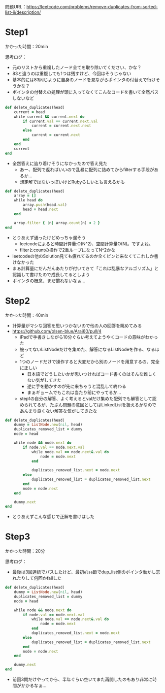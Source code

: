 問題URL：https://leetcode.com/problems/remove-duplicates-from-sorted-list-ii/description/

# Step1

かかった時間：20min


思考ログ：
- 元のリストから重複したノード全てを取り除いてください、かな？
- 83と違うのは重複しても1つは残すけど、今回はそうじゃない
- 基本的には83同じように自身のノードを見ながらポインタの付替えで行けそうかな？
- ポインタの付替えの処理が頭に入ってなくてこんなコードを書いて全然パスしないなど
```ruby
def delete_duplicates(head)
    current = head
    while current && current.next do
        if current.val == current.next.val
            current = current.next.next
        else
            current = current.next
        end
    end
    current
end
```
- 全然答えに辿り着けそうになかったので答え見た
    - あー、配列で返ればいいので乱暴に配列に詰めてからfilterする手段があるか...
    - 想定解ではないっぽいけどRubyらしいとも言えるかも
```ruby
def delete_duplicates(head)
    array = []
    while head do
        array.push(head.val)
        head = head.next
    end

    array.filter { |n| array.count(n) < 2 }
end
```
- とりあえず通ったけどめっちゃ遅そう
    - leetcodeによると時間計算量:O(N^2)、空間計算量O(N)。ですよね。
    - filterとcountの操作で2重ループになってN^2かな
- leetcodeの他のSolution見ても疲れてるのか全くピンと来なくてこれしか書けなかった
- まぁ計算量にだんだんあたりが付いてきて「これは乱暴なアルゴリズム」と認識して書けたので成長してるとしよう
- ポインタの概念、まだ慣れないなぁ...

# Step2

かかった時間：40min

- 計算量がマシな回答を思いつかないので他の人の回答を眺めてみる
- https://github.com/olsen-blue/Arai60/pull/4
    - iPadで手書きしながら10分ぐらい考えてようやくコードの意味がわかった
    - 被ってないListNodeだけを集めた、解答になるListNodeを作る、なるほど
    - 1つのノードだけで操作すると大変だから別のノードを用意するの、完全に正しい
        - 日本語でどうしたいかが思いつければコード書くのはそんな難しくない気がしてきた
        - 逆に手を動かすのが先に来ちゃうと混乱して終わる
        - まぁギョームでもこれは当たり前にやってるか...
    - step1の自分の解答、よく考えるとvalだけ集めた配列でも解答として認められてるが、たぶん問題の意図としてはLinkedListを扱えるかなのであんまり良くない解答な気がしてきたな

```ruby
def delete_duplicates(head)
    dummy = ListNode.new(nil, head)
    duplicates_removed_list = dummy
    node = head

    while node && node.next do
        if node.val == node.next.val
            while node.val == node.next&.val do
                node = node.next
            end
    
            duplicates_removed_list.next = node.next
        else
            duplicates_removed_list = duplicates_removed_list.next
        end
        node = node.next
    end

    dummy.next
end
```

- とりあえずこんな感じで正解を書けはした

# Step3

かかった時間：20分

思考ログ：
- 最後は3回連続でパスしたけど、最初`else`節でdup_list側のポインタ動かし忘れたりして何回かfailした

```ruby
def delete_duplicates(head)
    dummy = ListNode.new(nil, head)
    duplicates_removed_list = dummy
    node = head

    while node && node.next do
        if node.val == node.next.val
            while node.val == node.next&.val do
                node = node.next
            end
            duplicates_removed_list.next = node.next
        else
            duplicates_removed_list = duplicates_removed_list.next
        end
        node = node.next
    end

    dummy.next
end
```

- 前回3問だけやってから、半年ぐらい空いてまた再開したのもあり非常に時間がかかるなぁ...
